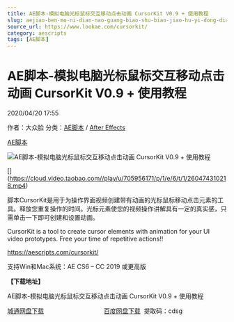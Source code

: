 ```yaml
---
title: AE脚本-模拟电脑光标鼠标交互移动点击动画 CursorKit V0.9 + 使用教程
slug: aejiao-ben-mo-ni-dian-nao-guang-biao-shu-biao-jiao-hu-yi-dong-dian-ji-dong-hua-cursorkit-v0-9-shi-yong-jiao-cheng
source_url: https://www.lookae.com/cursorkit/
category: aescripts
tags: [AE脚本]
---
```

# AE脚本-模拟电脑光标鼠标交互移动点击动画 CursorKit V0.9 + 使用教程

2020/04/20 17:55

作者：大众脸
分类：[AE脚本](https://www.lookae.com/after-effects/aescripts/) / [After Effects](https://www.lookae.com/after-effects/)

[AE脚本](https://www.lookae.com/tag/ae%e8%84%9a%e6%9c%ac/)

![AE脚本-模拟电脑光标鼠标交互移动点击动画 CursorKit V0.9 + 使用教程](https://www.lookae.com/wp-content/uploads/2020/04/CursorKit.jpg "AE脚本-模拟电脑光标鼠标交互移动点击动画 CursorKit V0.9 + 使用教程-LookAE.com")

[﻿[﻿]("https://cloud.video.taobao.com//play/u/705956171/p/1/e/6/t/1/260474310218.mp4)](https://cloud.video.taobao.com//play/u/705956171/p/1/e/6/t/1/260474310218.mp4)

脚本CursorKit是用于为操作界面视频创建带有动画的光标鼠标移动点击元素的工具。释放您重复操作的时间。光标元素使您的视频操作讲解具有一定的真实感，只需单击一下即可创建和设置动画。

CursorKit is a tool to create cursor elements with animation for your UI video prototypes. Free your time of repetitive actions!!

https://aescripts.com/cursorkit/

支持Win和Mac系统：AE CS6 – CC 2019 或更高版

**【下载地址】**

AE脚本-模拟电脑光标鼠标交互移动点击动画 CursorKit V0.9 + 使用教程

[城通网盘下载](https://72k.us/file/680462-438509419)                                   [百度网盘下载](https://pan.baidu.com/s/1ncFm5AX6FZku2YfCQU90Fg)  提取码：cdsg
